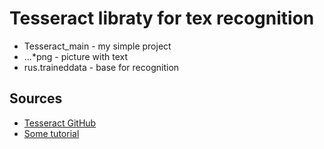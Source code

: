 # Tesseract libraty for tex recognition
* Tesseract_main - my simple project
* ...*png - picture with text
* rus.traineddata - base for recognition

## Sources

* [Tesseract GitHub](https://github.com/tesseract-ocr/)
* [Some tutorial](https://habr.com/ru/post/126834/)
